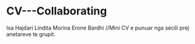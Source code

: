 # CV---Collaborating
Isa Hajdari
Lindita Morina
Erone Bardhi
//Mini CV e punuar nga secili prej anetareve te grupit.
